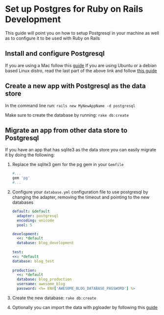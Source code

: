 Set up Postgres for Ruby on Rails Development
=====
This guide will point you on how to setup Postgresql in your machine as well
as to configure it to be used with Ruby on Rails

Install and configure Postgresql
---
If you are using a Mac follow this [guide](https://www.codefellows.org/blog/three-battle-tested-ways-to-install-postgresql)
If you are using Ubuntu or a debian based Linux distro, read the last part of the above link
and follow [this guide](https://help.ubuntu.com/community/PostgreSQL#line-52)

Create a new app with Postgresql as the data store
---
In the command line run:
`rails new MyNewAppName -d postgresql`

Make sure to create the database by running:
`rake db:create`

Migrate an app from other data store to Postgresql
---
If you have an app that has sqlite3 as the data store you can easily migrate it
by doing the following:

1. Replace the sqlite3 gem for the pg gem in your `Gemfile`

    ```ruby
    #...
    gem 'pg'
    #...
    ``` 

2. Configure your `database.yml` configuration file to use postgresql
by changing the adapter, removing the timeout and pointing to the new databases

    ```yml
    default: &default
      adapter: postgresql
      encoding: unicode
      pool: 5
    
    development:
      <<: *default
      database: blog_development
      
    test:
    <<: *default
    database: blog_test
        
    production:
      <<: *default
      database: blog_production
      username: awesome_blog
      password: <%= ENV['AWESOME_BLOG_DATABASE_PASSWORD'] %>
    ```

3. Create the new database:
`rake db:create`

4. Optionally you can import the data with pgloader by following this [guide](http://pgloader.io/howto/sqlite.html)

